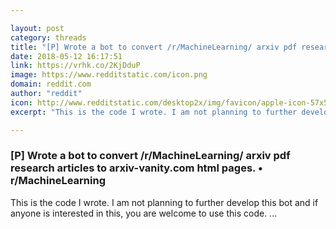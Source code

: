 ```yaml
---

layout: post
category: threads
title: "[P] Wrote a bot to convert /r/MachineLearning/ arxiv pdf research articles to arxiv-vanity.com html pages."
date: 2018-05-12 16:17:51
link: https://vrhk.co/2KjDduP
image: https://www.redditstatic.com/icon.png
domain: reddit.com
author: "reddit"
icon: http://www.redditstatic.com/desktop2x/img/favicon/apple-icon-57x57.png
excerpt: "This is the code I wrote. I am not planning to further develop this bot and if anyone is interested in this, you are welcome to use this code. ..."

---
```


### [P] Wrote a bot to convert /r/MachineLearning/ arxiv pdf research articles to arxiv-vanity.com html pages. • r/MachineLearning

This is the code I wrote. I am not planning to further develop this bot and if anyone is interested in this, you are welcome to use this code. ...